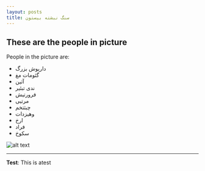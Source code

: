 ```yaml
---
layout: posts
title: سنگ نبشته بیستون
---
```


## These are the people in picture
People in the picture are:
- داریوش بزرگ
- گئومات مغ
- آثین
- ندی تبئیر
- فرورتیش
- مرتیی
- چبثتخم
- وهیزدات
- ارخ
- فراد
- سکوخ





![alt text](../assets/images/bi.jpg "Dariush shah gooyad")

---
**Test**: This is atest
